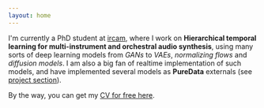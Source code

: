 ```yaml
---
layout: home
---
```


I'm currently a PhD student at  [ircam](https://www.ircam.fr/), where I work on **Hierarchical temporal learning for multi-instrument and orchestral audio synthesis**, using many sorts of deep learning models from *GANs* to *VAEs*, *normalizing flows* and *diffusion models*. I am also a big fan of realtime implementation of such models, and have implemented several models as **PureData** externals (see [project section](/projects)).

By the way, you can get my [CV for free here](/assets/cv.pdf). 

